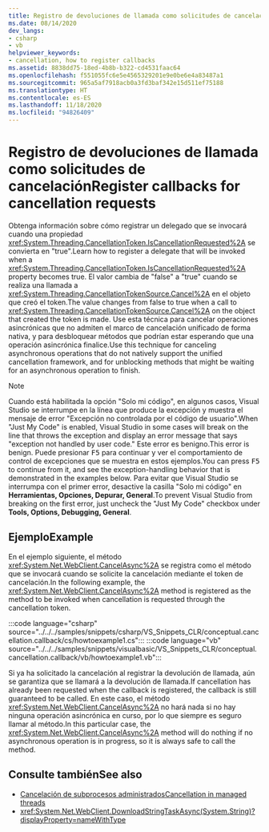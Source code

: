 ```yaml
---
title: Registro de devoluciones de llamada como solicitudes de cancelación
ms.date: 08/14/2020
dev_langs:
- csharp
- vb
helpviewer_keywords:
- cancellation, how to register callbacks
ms.assetid: 8838dd75-18ed-4b8b-b322-cd4531faac64
ms.openlocfilehash: f551055fc6e5e4565329201e9e0be6e4a83487a1
ms.sourcegitcommit: 965a5af7918acb0a3fd3baf342e15d511ef75188
ms.translationtype: HT
ms.contentlocale: es-ES
ms.lasthandoff: 11/18/2020
ms.locfileid: "94826409"
---
```

# <a name="register-callbacks-for-cancellation-requests"></a><span data-ttu-id="86e7b-102">Registro de devoluciones de llamada como solicitudes de cancelación</span><span class="sxs-lookup"><span data-stu-id="86e7b-102">Register callbacks for cancellation requests</span></span>

<span data-ttu-id="86e7b-103">Obtenga información sobre cómo registrar un delegado que se invocará cuando una propiedad <xref:System.Threading.CancellationToken.IsCancellationRequested%2A> se convierta en "true".</span><span class="sxs-lookup"><span data-stu-id="86e7b-103">Learn how to register a delegate that will be invoked when a <xref:System.Threading.CancellationToken.IsCancellationRequested%2A> property becomes true.</span></span> <span data-ttu-id="86e7b-104">El valor cambia de "false" a "true" cuando se realiza una llamada a <xref:System.Threading.CancellationTokenSource.Cancel%2A> en el objeto que creó el token.</span><span class="sxs-lookup"><span data-stu-id="86e7b-104">The value changes from false to true when a call to <xref:System.Threading.CancellationTokenSource.Cancel%2A> on the object that created the token is made.</span></span> <span data-ttu-id="86e7b-105">Use esta técnica para cancelar operaciones asincrónicas que no admiten el marco de cancelación unificado de forma nativa, y para desbloquear métodos que podrían estar esperando que una operación asincrónica finalice.</span><span class="sxs-lookup"><span data-stu-id="86e7b-105">Use this technique for canceling asynchronous operations that do not natively support the unified cancellation framework, and for unblocking methods that might be waiting for an asynchronous operation to finish.</span></span>

> [!NOTE]
> <span data-ttu-id="86e7b-106">Cuando está habilitada la opción "Solo mi código", en algunos casos, Visual Studio se interrumpe en la línea que produce la excepción y muestra el mensaje de error "Excepción no controlada por el código de usuario".</span><span class="sxs-lookup"><span data-stu-id="86e7b-106">When "Just My Code" is enabled, Visual Studio in some cases will break on the line that throws the exception and display an error message that says "exception not handled by user code."</span></span> <span data-ttu-id="86e7b-107">Este error es benigno.</span><span class="sxs-lookup"><span data-stu-id="86e7b-107">This error is benign.</span></span> <span data-ttu-id="86e7b-108">Puede presionar <kbd>F5</kbd> para continuar y ver el comportamiento de control de excepciones que se muestra en estos ejemplos.</span><span class="sxs-lookup"><span data-stu-id="86e7b-108">You can press <kbd>F5</kbd> to continue from it, and see the exception-handling behavior that is demonstrated in the examples below.</span></span> <span data-ttu-id="86e7b-109">Para evitar que Visual Studio se interrumpa con el primer error, desactive la casilla "Solo mi código" en **Herramientas, Opciones, Depurar, General**.</span><span class="sxs-lookup"><span data-stu-id="86e7b-109">To prevent Visual Studio from breaking on the first error, just uncheck the "Just My Code" checkbox under **Tools, Options, Debugging, General**.</span></span>

## <a name="example"></a><span data-ttu-id="86e7b-110">Ejemplo</span><span class="sxs-lookup"><span data-stu-id="86e7b-110">Example</span></span>

<span data-ttu-id="86e7b-111">En el ejemplo siguiente, el método <xref:System.Net.WebClient.CancelAsync%2A> se registra como el método que se invocará cuando se solicite la cancelación mediante el token de cancelación.</span><span class="sxs-lookup"><span data-stu-id="86e7b-111">In the following example, the <xref:System.Net.WebClient.CancelAsync%2A> method is registered as the method to be invoked when cancellation is requested through the cancellation token.</span></span>

:::code language="csharp" source="../../../samples/snippets/csharp/VS_Snippets_CLR/conceptual.cancellation.callback/cs/howtoexample1.cs":::
:::code language="vb" source="../../../samples/snippets/visualbasic/VS_Snippets_CLR/conceptual.cancellation.callback/vb/howtoexample1.vb":::

<span data-ttu-id="86e7b-112">Si ya ha solicitado la cancelación al registrar la devolución de llamada, aún se garantiza que se llamará a la devolución de llamada.</span><span class="sxs-lookup"><span data-stu-id="86e7b-112">If cancellation has already been requested when the callback is registered, the callback is still guaranteed to be called.</span></span> <span data-ttu-id="86e7b-113">En este caso, el método <xref:System.Net.WebClient.CancelAsync%2A> no hará nada si no hay ninguna operación asincrónica en curso, por lo que siempre es seguro llamar al método.</span><span class="sxs-lookup"><span data-stu-id="86e7b-113">In this particular case, the <xref:System.Net.WebClient.CancelAsync%2A> method will do nothing if no asynchronous operation is in progress, so it is always safe to call the method.</span></span>

## <a name="see-also"></a><span data-ttu-id="86e7b-114">Consulte también</span><span class="sxs-lookup"><span data-stu-id="86e7b-114">See also</span></span>

- [<span data-ttu-id="86e7b-115">Cancelación de subprocesos administrados</span><span class="sxs-lookup"><span data-stu-id="86e7b-115">Cancellation in managed threads</span></span>](cancellation-in-managed-threads.md)
- <xref:System.Net.WebClient.DownloadStringTaskAsync(System.String)?displayProperty=nameWithType>
